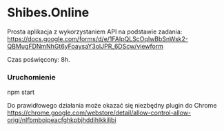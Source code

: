 # Shibes.Online
Prosta aplikacja z wykorzystaniem API na podstawie zadania: https://docs.google.com/forms/d/e/1FAIpQLScOqIwBbSnWsk2-QBMugFDNmNhGt6yFoaysaY3olJPR_6DScw/viewform

Czas poświęcony: 8h.

### Uruchomienie
npm start

Do prawidłowego działania może okazać się niezbędny plugin do Chrome
https://chrome.google.com/webstore/detail/allow-control-allow-origi/nlfbmbojpeacfghkpbjhddihlkkiljbi
